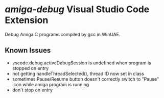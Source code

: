 # _amiga-debug_ Visual Studio Code Extension

Debug Amiga C programs compiled by gcc in WinUAE.

## Known Issues

* vscode.debug.activeDebugSession is undefined when program is stopped on entry
* not getting handleThreadSelected(), thread ID now set in class
* sometimes Pause/Resume button doesn't correctly switch to "Pause" icon while amiga program is running
* don't stop on entry

